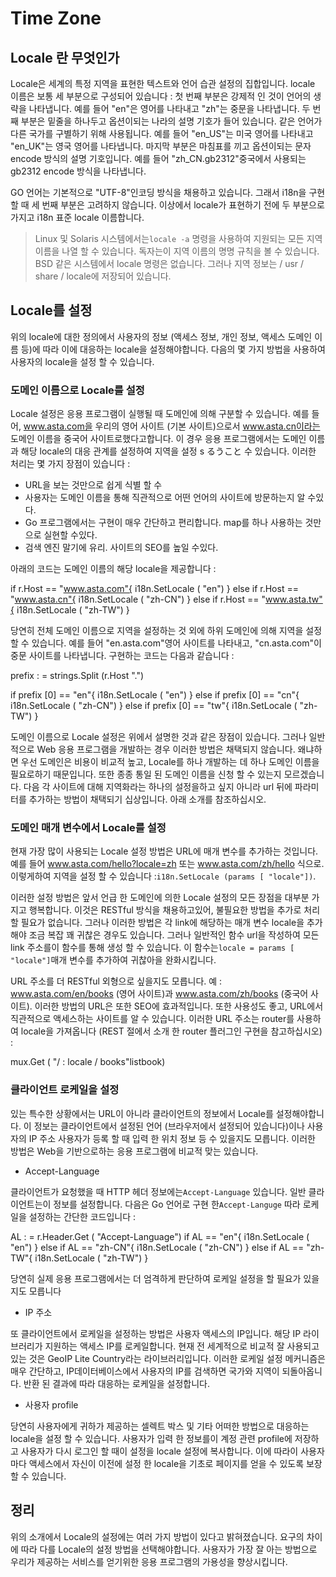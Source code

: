 # Time Zone

## Locale 란 무엇인가
Locale은 세계의 특정 지역을 표현한 텍스트와 언어 습관 설정의 집합입니다. locale 이름은 보통 세 부분으로 구성되어 있습니다 : 첫 번째 부분은 강제적 인 것이 언어의 생략을 나타냅니다. 예를 들어 "en"은 영어를 나타내고 "zh"는 중문을 나타냅니다. 두 번째 부분은 밑줄을 하나두고 옵션이되는 나라의 설명 기호가 들어 있습니다. 같은 언어가 다른 국가를 구별하기 위해 사용됩니다. 예를 들어 "en_US"는 미국 영어를 나타내고 "en_UK"는 영국 영어를 나타냅니다. 마지막 부분은 마침표를 끼고 옵션이되는 문자 encode 방식의 설명 기호입니다. 예를 들어 "zh_CN.gb2312"중국에서 사용되는 gb2312 encode 방식을 나타냅니다.

GO 언어는 기본적으로 "UTF-8"인코딩 방식을 채용하고 있습니다. 그래서 i18n을 구현할 때 세 번째 부분은 고려하지 않습니다. 이상에서 locale가 표현하기 전에 두 부분으로 가지고 i18n 표준 locale 이름합니다.


> Linux 및 Solaris 시스템에서는`locale -a` 명령을 사용하여 지원되는 모든 지역 이름을 나열 할 수 있습니다. 독자는이 지역 이름의 명명 규칙을 볼 수 있습니다. BSD 같은 시스템에서 locale 명령은 없습니다. 그러나 지역 정보는 / usr / share / locale에 저장되어 있습니다.

## Locale를 설정
위의 locale에 대한 정의에서 사용자의 정보 (액세스 정보, 개인 정보, 액세스 도메인 이름 등)에 따라 이에 대응하는 locale을 설정해야합니다. 다음의 몇 가지 방법을 사용하여 사용자의 locale을 설정 할 수 있습니다.

### 도메인 이름으로 Locale를 설정
Locale 설정은 응용 프로그램이 실행될 때 도메인에 의해 구분할 수 있습니다. 예를 들어, www.asta.com을 우리의 영어 사이트 (기본 사이트)으로서 www.asta.cn이라는 도메인 이름을 중국어 사이트로했다고합니다. 이 경우 응용 프로그램에서는 도메인 이름과 해당 locale의 대응 관계를 설정하여 지역을 설정 s るうこと 수 있습니다. 이러한 처리는 몇 가지 장점이 있습니다 :

- URL을 보는 것만으로 쉽게 식별 할 수
- 사용자는 도메인 이름을 통해 직관적으로 어떤 언어의 사이트에 방문하는지 알 수있다.
- Go 프로그램에서는 구현이 매우 간단하고 편리합니다. map를 하나 사용하는 것만으로 실현할 수있다.
- 검색 엔진 말기에 유리. 사이트의 SEO를 높일 수있다.

아래의 코드는 도메인 이름의 해당 locale을 제공합니다 :

if r.Host == "www.asta.com"{
i18n.SetLocale ( "en")
} else if r.Host == "www.asta.cn"{
i18n.SetLocale ( "zh-CN")
} else if r.Host == "www.asta.tw"{
i18n.SetLocale ( "zh-TW")
}

당연히 전체 도메인 이름으로 지역을 설정하는 것 외에 하위 도메인에 의해 지역을 설정 할 수 있습니다. 예를 들어 "en.asta.com"영어 사이트를 나타내고, "cn.asta.com"이 중문 사이트를 나타냅니다. 구현하는 코드는 다음과 같습니다 :

prefix : = strings.Split (r.Host ".")

if prefix [0] == "en"{
i18n.SetLocale ( "en")
} else if prefix [0] == "cn"{
i18n.SetLocale ( "zh-CN")
} else if prefix [0] == "tw"{
i18n.SetLocale ( "zh-TW")
}

도메인 이름으로 Locale 설정은 위에서 설명한 것과 같은 장점이 있습니다. 그러나 일반적으로 Web 응용 프로그램을 개발하는 경우 이러한 방법은 채택되지 않습니다. 왜냐하면 우선 도메인은 비용이 비교적 높고, Locale를 하나 개발하는 데 하나 도메인 이름을 필요로하기 때문입니다. 또한 종종 통일 된 도메인 이름을 신청 할 수 있는지 모르겠습니다. 다음 각 사이트에 대해 지역화라는 하나의 설정을하고 싶지 아니라 url 뒤에 파라미터를 추가하는 방법이 채택되기 십상입니다. 아래 소개를 참조하십시오.

### 도메인 매개 변수에서 Locale를 설정
현재 가장 많이 사용되는 Locale 설정 방법은 URL에 매개 변수를 추가하는 것입니다. 예를 들어 www.asta.com/hello?locale=zh 또는 www.asta.com/zh/hello 식으로. 이렇게하여 지역을 설정 할 수 있습니다 :`i18n.SetLocale (params [ "locale"])`.

이러한 설정 방법은 앞서 언급 한 도메인에 의한 Locale 설정의 모든 장점을 대부분 가지고 행복합니다. 이것은 RESTful 방식을 채용하고있어, 불필요한 방법을 추가로 처리 할 필요가 없습니다. 그러나 이러한 방법은 각 link에 해당하는 매개 변수 locale을 추가해야 조금 복잡 꽤 귀찮은 경우도 있습니다. 그러나 일반적인 함수 url을 작성하여 모든 link 주소를이 함수를 통해 생성 할 수 있습니다. 이 함수는`locale = params [ "locale"]`매개 변수를 추가하여 귀찮아을 완화시킵니다.

URL 주소를 더 RESTful 외형으로 싶을지도 모릅니다. 예 : www.asta.com/en/books (영어 사이트)과 www.asta.com/zh/books (중국어 사이트). 이러한 방법의 URL은 또한 SEO에 효과적입니다. 또한 사용성도 좋고, URL에서 직관적으로 액세스하는 사이트를 알 수 있습니다. 이러한 URL 주소는 router를 사용하여 locale을 가져옵니다 (REST 절에서 소개 한 router 플러그인 구현을 참고하십시오) :

mux.Get ( "/ : locale / books"listbook)

### 클라이언트 로케일을 설정
있는 특수한 상황에서는 URL이 아니라 클라이언트의 정보에서 Locale를 설정해야합니다. 이 정보는 클라이언트에서 설정된 언어 (브라우저에서 설정되어 있습니다)이나 사용자의 IP 주소 사용자가 등록 할 때 입력 한 위치 정보 등 수 있을지도 모릅니다. 이러한 방법은 Web을 기반으로하는 응용 프로그램에 비교적 맞는 있습니다.

- Accept-Language

클라이언트가 요청했을 때 HTTP 헤더 정보에는`Accept-Language` 있습니다. 일반 클라이언트는이 정보를 설정합니다. 다음은 Go 언어로 구현 한`Accept-Languge` 따라 로케일을 설정하는 간단한 코드입니다 :

AL : = r.Header.Get ( "Accept-Language")
if AL == "en"{
i18n.SetLocale ( "en")
} else if AL == "zh-CN"{
i18n.SetLocale ( "zh-CN")
} else if AL == "zh-TW"{
i18n.SetLocale ( "zh-TW")
}

당연히 실제 응용 프로그램에서는 더 엄격하게 판단하여 로케일 설정을 할 필요가 있을지도 모릅니다
- IP 주소

또 클라이언트에서 로케일을 설정하는 방법은 사용자 액세스의 IP입니다. 해당 IP 라이브러리가 지원하는 액세스 IP를 로케일합니다. 현재 전 세계적으로 비교적 잘 사용되고있는 것은 GeoIP Lite Country라는 라이브러리입니다. 이러한 로케일 설정 메커니즘은 매우 간단하고, IP​​ 데이터베이스에서 사용자의 IP를 검색하면 국가와 지역이 되돌아옵니다. 반환 된 결과에 따라 대응하는 로케일을 설정합니다.

- 사용자 profile

당연히 사용자에게 귀하가 제공하는 셀렉트 박스 및 기타 어떠한 방법으로 대응하는 locale을 설정 할 수 있습니다. 사용자가 입력 한 정보를이 계정 관련 profile에 저장하고 사용자가 다시 로그인 할 때이 설정을 locale 설정에 복사합니다. 이에 따라이 사용자마다 액세스에서 자신이 이전에 설정 한 locale을 기초로 페이지를 얻을 수 있도록 보장 할 수 있습니다.

## 정리
위의 소개에서 Locale의 설정에는 여러 가지 방법이 있다고 밝혀졌습니다. 요구의 차이에 따라 다를 Locale의 설정 방법을 선택해야합니다. 사용자가 가장 잘 아는 방법으로 우리가 제공하는 서비스를 얻기위한 응용 프로그램의 가용성을 향상시킵니다.

